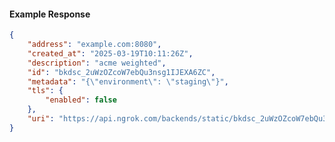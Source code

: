 <!-- Code generated for API Clients. DO NOT EDIT. -->

#### Example Response

```json
{
	"address": "example.com:8080",
	"created_at": "2025-03-19T10:11:26Z",
	"description": "acme weighted",
	"id": "bkdsc_2uWzOZcoW7ebQu3nsg1IJEXA6ZC",
	"metadata": "{\"environment\": \"staging\"}",
	"tls": {
		"enabled": false
	},
	"uri": "https://api.ngrok.com/backends/static/bkdsc_2uWzOZcoW7ebQu3nsg1IJEXA6ZC"
}
```
